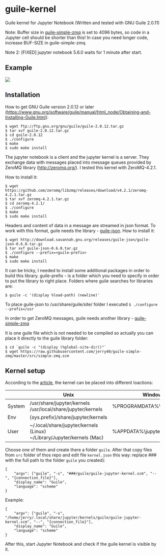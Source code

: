# guile-kernel
Guile kernel for Jupyter Notebook (Written and tested with GNU Guile 2.0.11)

Note: Buffer size in [guile-simple-zmq](https://github.com/jerry40/guile-simple-zmq) is set to 4096 bytes, so code in a Jupyter cell should be shorter than this! In case you need longer code, increase BUF-SIZE in guile-simple-zmq.

Note 2: [FIXED] jupyter notebook 5.6.0 waits for 1 minute after start.

## Example
![](Demo1.png)

## Installation
How to get GNU Guile version 2.0.12 or later (https://www.gnu.org/software/guile/manual/html_node/Obtaining-and-Installing-Guile.html):
```
$ wget ftp://ftp.gnu.org/gnu/guile/guile-2.0.12.tar.gz
$ tar xvf guile-2.0.12.tar.gz
$ cd guile-2.0.12
$ ./configure
$ make
$ sudo make install
```

The jupyter notebook is a client and the jupyter kernel is a server. They exchange data with messages placed into message queues provided by ZeroMQ library (http://zeromq.org/). I tested this kernel with ZeroMQ-4.2.1.

How to install it:
```
$ wget https://github.com/zeromq/libzmq/releases/download/v4.2.1/zeromq-4.2.1.tar.gz
$ tar xvf zeromq-4.2.1.tar.gz
$ cd zeromq-4.2.1/
$ ./configure
$ make
$ sudo make install
```

Headers and content of data in a message are streamed in json format. To work with this format, guile needs the library - [guile-json](https://github.com/aconchillo/guile-json). How to install it:
```
$ wget http://download.savannah.gnu.org/releases/guile-json/guile-json-0.6.0.tar.gz
$ tar xvf guile-json-0.6.0.tar.gz
$ ./configure --prefix=<guile-prefix>
$ make
$ sudo make install
```
It can be tricky, I needed to install some additional packages in order to build this library. guile-prefix - is a folder which you need to specify in order to put  the library to right place. Folders where guile searches for libraries are:
```
$ guile -c '(display %load-path) (newline)'
```
To place guile-json to /usr/share/guile/site/ folder I executed ```$ ./configure --prefix=/usr```

In order to get ZeroMQ messages, guile needs another library - [guile-simple-zmq](https://github.com/jerry40/guile-simple-zmq)

It is one guile file which is not needed to be compiled so actually you can place it directly to the guile library folder:
```
$ cd `guile -c "(display (%global-site-dir))"`
$ wget https://raw.githubusercontent.com/jerry40/guile-simple-zmq/master/src/simple-zmq.scm
```

## Kernel setup
According to the [article](http://jupyter-client.readthedocs.io/en/stable/kernels.html), the kernel can be placed into different loactions:

|     |Unix|Windows
| --- | --- | ---
System|/usr/share/jupyter/kernels<br>/usr/local/share/jupyter/kernels| %PROGRAMDATA%\jupyter\kernels
Env   |{sys.prefix}/share/jupyter/kernels|
User  |\~/.local/share/jupyter/kernels (Linux)<br>~/Library/Jupyter/kernels (Mac)|%APPDATA%\jupyter\kernels

Choose one of them and create there a folder ```guile```. After that copy files from ```src``` folder of thos repo and edit file ```kernel.json``` this way: replace ### with the full path to the folder ```guile``` you created):
```
{
    "argv": ["guile", "-s", "###/guile/guile-jupyter-kernel.scm", "--", "{connection_file}"],
    "display_name": "Guile",
    "language": "scheme"
}
```

Example:
```
{
    "argv": ["guile", "-s", "/home/jerry/.local/share/jupyter/kernels/guile/guile-jupyter-kernel.scm", "--", "{connection_file}"],
    "display_name": "Guile",
    "language": "scheme"
}
```

After this, start Jupyter Notebook and check if the guile kernel is visible by it. 
